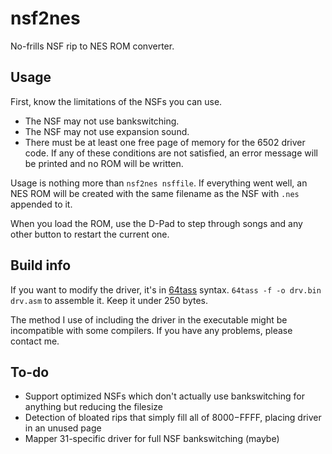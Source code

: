 # nsf2nes
No-frills NSF rip to NES ROM converter.


## Usage
First, know the limitations of the NSFs you can use.
- The NSF may not use bankswitching.
- The NSF may not use expansion sound.
- There must be at least one free page of memory for the 6502 driver code.
If any of these conditions are not satisfied, an error message will be printed and no ROM will be written.

Usage is nothing more than `nsf2nes nsffile`. If everything went well, an NES ROM will be created with the same filename as the NSF with `.nes` appended to it.

When you load the ROM, use the D-Pad to step through songs and any other button to restart the current one.


## Build info
If you want to modify the driver, it's in [64tass](http://tass64.sourceforge.net) syntax. `64tass -f -o drv.bin drv.asm` to assemble it. Keep it under 250 bytes.

The method I use of including the driver in the executable might be incompatible with some compilers. If you have any problems, please contact me.


## To-do
- Support optimized NSFs which don't actually use bankswitching for anything but reducing the filesize
- Detection of bloated rips that simply fill all of $8000-$FFFF, placing driver in an unused page
- Mapper 31-specific driver for full NSF bankswitching (maybe)